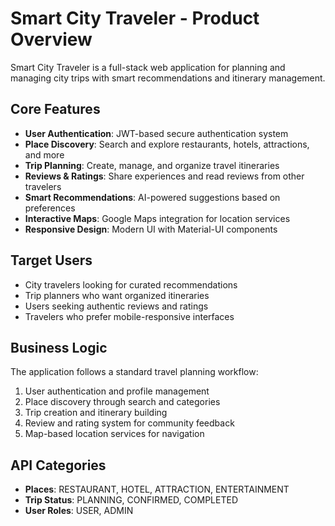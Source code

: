 # Smart City Traveler - Product Overview

Smart City Traveler is a full-stack web application for planning and managing city trips with smart recommendations and itinerary management.

## Core Features

- **User Authentication**: JWT-based secure authentication system
- **Place Discovery**: Search and explore restaurants, hotels, attractions, and more
- **Trip Planning**: Create, manage, and organize travel itineraries  
- **Reviews & Ratings**: Share experiences and read reviews from other travelers
- **Smart Recommendations**: AI-powered suggestions based on preferences
- **Interactive Maps**: Google Maps integration for location services
- **Responsive Design**: Modern UI with Material-UI components

## Target Users

- City travelers looking for curated recommendations
- Trip planners who want organized itineraries
- Users seeking authentic reviews and ratings
- Travelers who prefer mobile-responsive interfaces

## Business Logic

The application follows a standard travel planning workflow:
1. User authentication and profile management
2. Place discovery through search and categories
3. Trip creation and itinerary building
4. Review and rating system for community feedback
5. Map-based location services for navigation

## API Categories

- **Places**: RESTAURANT, HOTEL, ATTRACTION, ENTERTAINMENT
- **Trip Status**: PLANNING, CONFIRMED, COMPLETED
- **User Roles**: USER, ADMIN